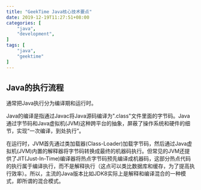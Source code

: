 ```yaml
---
title: "GeekTime Java核心技术要点"
date: 2019-12-19T11:27:51+08:00
categories: [
    "java",
    "development",
]
tags: [
    "java",
    "geektime"
]
---
```


## Java的执行流程
通常把Java执行分为编译期和运行时。

Java的编译是指通过Javac将Java源码编译为".class"文件里面的字节码。Java通过字节码和Java虚拟机(JVM)这种跨平台的抽象，屏蔽了操作系统和硬件的细节，实现“一次编译，到处执行”。

在运行时，JVM首先通过类加载器(Class-Loader)加载字节码，然后通过Java虚拟机(JVM)内置的解释器将字节码转换成最终的机器码执行。但常见的JVM还提供了JIT(Just-In-Time)编译器将热点字节码预先编译成机器码，这部分热点代码的执行属于编译执行，而不是解释执行（这点可以类比数据库和缓存，为了提高执行效率）。所以，主流的Java版本比如JDK8实际上是解释和编译混合的一种模式，即所谓的混合模式。
